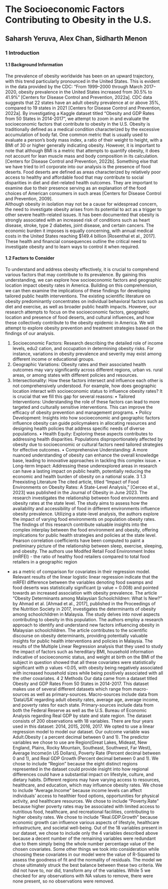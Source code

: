 <h1>The Socioeconomic Factors Contributing to Obesity in the U.S.</h1>
<h2>Saharsh Yeruva, Alex Chan, Sidharth Menon</h2>


<h3> 1 Introduction </h3>
<h4>1.1 Background Information</h4>
The prevalence of obesity worldwide has been on an upward trajectory, with this trend particularly pronounced in the United States. This is evident in the data provided by the CDC:
“From 1999–2000 through March 2017–2020, obesity prevalence in the United States increased from 30.5% to 41.9%” [Centers for Disease Control and Prevention, 2022a]. CDC data
suggests that 22 states have an adult obesity prevalence at or above 35%, compared to 19
states in 2021 [Centers for Disease Control and Prevention, 2022a]. By investigating a Kaggle dataset titled “Obesity and GDP Rates from 50 States in 2014-2017”, we attempt to zoom
in and evaluate the socioeconomic factors that contribute to obesity in the U.S. Obesity is
traditionally defined as a medical condition characterized by the excessive accumulation of
body fat. One common metric that is usually used to evaluate a person’s body mass index, a ratio of their weight to height, with a BMI of 30 or higher generally indicating obesity. However, it is important to note that although BMI is a metric that attempts to quantify
obesity, it does not account for lean muscle mass and body composition in its calculation.
[Centers for Disease Control and Prevention, 2022b]. Something else that we have tried to in1
corporate into our analysis is the presence of food deserts. Food deserts are defined as areas
characterized by relatively poor access to healthy and affordable food that may contribute to
social disparities in diet and diet-related health outcomes. They are important to examine due
to their presence serving as an explanation of the food choices of American consumers in such
areas [Centers for Disease Control and Prevention, 2009].
<br />
Although obesity in isolation may not be a cause for widespread concern, the need to investigate obesity arises from its potential to act as a trigger to other severe health-related issues.
It has been documented that obesity is strongly associated with an increased risk of conditions
such as heart disease, stroke, type 2 diabetes, joint disease, and certain cancers. The economic
burden it imposes is equally concerning, with annual medical costs in the United States reaching $149.4 billion [Rosenthal et al., 2017]. These health and financial consequences outline the
critical need to investigate obesity and to learn ways to control it when required.
<h4>1.2 Factors to Consider</h4>

To understand and address obesity effectively, it is crucial to comprehend various factors that
may contribute to its prevalence. By gaining this understanding, we can explore how socioeconomic factors and geographic location impact obesity rates in America. Building on this
comprehension, we can then examine the implications of these findings for developing tailored
public health interventions.
The existing scientific literature on obesity predominantly concentrates on individual behavioral factors such as diet and exercise, as well as broader public health impacts. However,
our research attempts to focus on the socioeconomic factors, geographic location and presence
of food deserts, and cultural influences, and how these collectively contribute to the obesity
epidemic in America. We will attempt to explore obesity prevention and treatment strategies
based on the findings of our analysis.
1. Socioeconomic Factors: Research describing the detailed role of income levels, edu2
cation, and occupation in determining obesity risks. For instance, variations in obesity
prevalence and severity may exist among different income or educational groups.
2. Geographic Variations: Obesity rates and their associated health outcomes may vary
significantly across different regions, urban vs. rural areas, or among states with different
policies and resources.
3. Intersectionality: How these factors intersect and influence each other is not comprehensively understood. For example, how does geographic location interact with socioeconomic status to influence obesity rates?
It is crucial that we fill this gap for several reasons:
• Tailored Interventions: Understanding the role of these factors can lead to more targeted
and culturally sensitive interventions. This can improve the efficacy of obesity prevention
and management programs.
• Policy Development: Insights into how socioeconomic and geographic factors influence
obesity can guide policymakers in allocating resources and designing health policies that
address specific needs of diverse populations.
• Health Equity: Exploring these aspects contributes to addressing health disparities. Populations disproportionately affected by obesity due to socioeconomic or cultural factors
need tailored strategies for effective outcomes.
• Comprehensive Understanding: A more nuanced understanding of obesity can enhance
the overall knowledge base, leading to innovative approaches in tackling this complex
issue.
• Long-term Impact: Addressing these underexplored areas in research can have a lasting
impact on public health, potentially reducing the economic and health burden of obesity
on a national scale.
3
1.3 Preexisting Literature
The cited article, titled “Impact of Food Environments on Obesity Rates: A State-Level Analysis,” [Cerceo et al., 2023] was published in the Journal of Obesity in June 2023. The research
investigates the relationship between food environments and obesity rates at the state level. The
study aims to assess how the availability and accessibility of food in different environments influence obesity prevalence. Utilizing a state-level analysis, the authors explore the impact of
varying food environments on population obesity rates. The findings of this research contribute
valuable insights into the complex interplay between the food environment and obesity, offering
implications for public health strategies and policies at the state level. Pearson correlation coefficients have been computed to paint a preliminary picture of the relationship between sleep,
exercise, sleeping, and obesity. The authors use Modifed Retail Food Environment Index (mRFEI) - the ratio of healthy food retailers compared to total food retailers in a geographic region
- as a metric of comparison for covariates in their regression model. Relevant results of the
linear logistic linear regression indicate that the mRFEI difference between the variables denoting food swamps and food deserts was statistically significant (p value = 0.008) and pointed
towards an increased association with obesity prevalence.
The article “Obesity Determinants among Malaysian Schoolchildren: What Is New?” by
Ahmad et al. [Ahmad et al., 2017], published in the Proceedings of the Nutrition Society in
2017, investigates the determinants of obesity among schoolchildren in Malaysia. The study
delves into novel aspects contributing to obesity in this population. The authors employ a
research approach to identify and understand new factors influencing obesity in Malaysian
schoolchildren. The article contributes to the scientific discourse on obesity determinants, providing potentially valuable insights for public health interventions and policies in Malaysia.
The results of the Multiple Linear Regression analysis that they used to study the impact of
factors such as hereditary BMI, household information indicative of socioeconomic status, and
weight at birth on the BMI of the subject in question showed that all these covariates were
statistically significant with p values <0.05, with obesity being negatively associated with increased household sizes while being positively associated with all the other covariates.
4
2 Methods
Our data came from a dataset titled Obesity and GDP Rates From 50 States in 2014-2017.
This dataset makes use of several different datasets which range from macro-sources as well
as primary-sources. Macro-sources include data from ‘DataUSA’ regarding adult obesity rates,
average age, average income, and poverty rates for each state. Primary-sources include data
from both the Federal Reserve as well as the U.S. Bureau of Economic Analysis regarding
Real GDP by state and state region. The dataset consists of 200 observations with 18 variables.
There are four years used in this dataset: 2014, 2015, 2016, 2017. We opted to use a linear
regression model to model our dataset. Our outcome variable was Adult.Obesity ( a percent
decimal between 0 and 1). The predictor variables we chose to use are Region(Great Lakes,
Mideast, New England, Plains, Rocky Mountain, Southeast, Southwest, Far West), Average
Income(in US Dollars), Poverty Rate (Percent decimal between 0 and 1), and Real GDP Growth
(Percent decimal between 0 and 1). We chose to include “Region” because the eight distinct
regions represented in the dataset could provide insight into how regional differences could
have a substantial impact on lifestyle, culture, and dietary habits. Different regions may have
varying access to resources, healthcare, and education, which may influence obesity rates. We
chose to include “Average.Income” because income levels can affect individuals’ access to
healthier food options, opportunities for physical activity, and healthcare resources. We chose
to include “Poverty.Rate” because higher poverty rates may be associated with limited access to
nutritious food, healthcare, and recreational facilities, contributing to higher obesity rates. We
chose to include “Real.GDP.Growth” because economic growth can influence various aspects
of lifestyle, healthcare infrastructure, and societal well-being. Out of the 18 variables present
in our dataset, we chose to include only the 4 variables described above because a decent
number of the remaining variables were redundant due to them simply being the whole number
percentage value of the chosen covariates. Some other things we took into consideration while
choosing these covariates in our model were the value of R-Squared to assess the goodness
of fit and the normality of residuals. The model we chose ultimately struck the best balance
between these two criteria. We did not have to, nor did, transform any of the variables. While
5
we checked for any observations with NA values to remove, there were none present, so no
observations were removed.
